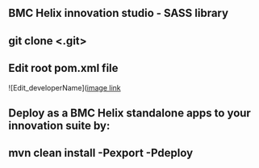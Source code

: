 ## BMC Helix innovation studio - SASS library
## git clone <.git>
## Edit root pom.xml file
![Edit_developerName]([image link](https://ibb.co/k2c8WzP)
## Deploy as a BMC Helix standalone apps to your innovation suite by:
## mvn clean install -Pexport -Pdeploy
